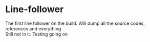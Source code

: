 # Line-follower
The first line follower on the build. Will dump all the source codes, references and everything <br>
Still not in it. Testing going on
